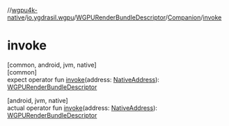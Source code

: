 //[wgpu4k-native](../../../../index.md)/[io.ygdrasil.wgpu](../../index.md)/[WGPURenderBundleDescriptor](../index.md)/[Companion](index.md)/[invoke](invoke.md)

# invoke

[common, android, jvm, native]\
[common]\
expect operator fun [invoke](invoke.md)(address: [NativeAddress](../../../ffi/-native-address/index.md)): [WGPURenderBundleDescriptor](../index.md)

[android, jvm, native]\
actual operator fun [invoke](invoke.md)(address: [NativeAddress](../../../ffi/-native-address/index.md)): [WGPURenderBundleDescriptor](../index.md)
